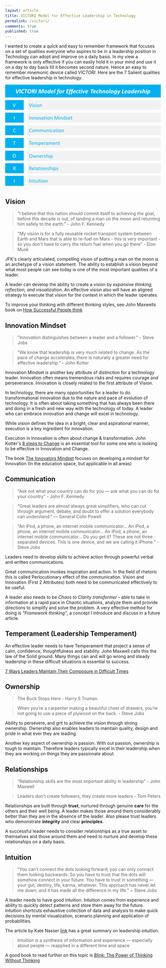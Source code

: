 ```yaml
---
layout: article
title: VICTORI Model for Effective Leadership in Technology
permalink: /victori/
comments: true
published: true
---
```


I wanted to create a quick and easy to remember framework that focuses on a set of qualities everyone who aspires to be in a leadership position in Technology can adopt and improve on a daily basis. In my view a framework is only effective if you can easily hold it in your mind and use it on a day to day basis till it becomes second nature. Hence an easy to remember mnemonic device called *VICTORI*. Here are the 7 Salient qualities for effective leadership in technology.

![VICTORI](/assets/images/victori.png)

## Vision
> “I believe that this nation should commit itself to achieving the goal,
before this decade is out, of landing a man on the moon
and returning him safely to the earth.” - John F. Kennedy

> "My vision is for a fully reusable rocket transport system between Earth and Mars that is able to re-fuel on Mars - this is very important - so you don't have to carry the return fuel when you go there" - Elon Musk

JFK's clearly articulated, compelling vision of putting a man on the moon is an archetype of a vision statement. The ability to establish a vision beyond what most people can see today is one of the most important qualities of a leader.

A leader can develop the ability to create a vision by *expansive thinking, reflection, and visualization*. An effective vision also will have an aligned strategy to execute that vision for the context in which the leader operates.

To improve your thinking with different thinking styles, see John Maxwells book on [How Successful People think](https://www.amazon.com/How-Successful-People-Think-Thinking/dp/1599951681/)

## Innovation Mindset
> "Innovation distinguishes between a leader and a follower." - Steve Jobs

> "We know that leadership is very much related to change. As the pace of change accelerates, there is naturally a greater need for effective leadership." - John Kotter

Innovation Mindset is another key attribute of distinction for a technology leader. Innovation often means tremendous risks and requires courage and perseverance. Innovation is closely related to the first attribute of Vision.

In technology, there are many opportunities for a leader to do transformational innovation due to the nature and pace of evolution of technology. It is often about taking something that has always been there and doing in a fresh and new way with the technology of today. A leader who can embrace innovation and change will excel in technology.

While vision defines the idea in a bright, clear and aspirational manner, execution is a key ingredient for innovation.

Execution in Innovation is often about change & transformation. John Kotter's [8 steps to Change](https://www.kotterinternational.com/8-steps-process-for-leading-change/)  is an essential tool for some one who is looking to be effective in Innovation and Change.

The book [The Innovators Mindset](https://www.amazon.com/The-Innovators-Mindset-Learning-Creativity/dp/0986155497/) focuses on developing a mindset for Innovation (In the education space, but applicable in all areas)

## Communication
> "Ask not what your country can do for you — ask what you can do for your country" - John F. Kennedy

> "Great leaders are almost always great simplifiers, who can cut through argument, debate, and doubt to offer a solution everybody can understand." — General Colin Powell

> "An iPod, a phone, an internet mobile communicator… An iPod, a phone, an internet mobile communicator… An iPod, a phone, an internet mobile communicator… Do you get it? These are not three separated devices. This is one device, and we are calling it iPhone." - Steve Jobs

Leaders need to develop skills to achieve action through powerful verbal and written communications.

Great communication invokes inspiration and action. In the field of rhetoric this is called Perlocutionary effect of the communication. Vision and Innovation (First 2 Attributes) both need to be communicated effectively to be useful.

A leader also needs to be *Chaos to Clarity transformer* - able to take in information at a rapid pace in Chaotic situations, analyze them and provide directions to simplify and solve the problem. A very effective method for doing is *"Framework thinking"*, a concept I introduce and discuss in a future article.

## Temperament (Leadership Temperament)

An effective leader needs to have Temperament that project a sense of calm, confidence, thoughtfulness and stability. John Maxwell calls this the law of the Solid ground. Many things can and will go wrong and steady leadership in these difficult situations is essential to success.

[7 Ways Leaders Maintain Their Composure in Difficult Times](https://www.forbes.com/sites/glennllopis/2014/01/20/7-ways-leaders-maintain-their-composure-in-difficult-times/#4432dd8d2157)


## Ownership
> The Buck Stops Here - Harry S Truman

> When you’re a carpenter making a beautiful chest of drawers, you’re not going to use a piece of plywood on the back. - Steve Jobs

Ability to persevere, and grit to achieve the vision through strong ownership. Ownership also enables leaders to maintain quality, design and pride in what ever they are leading.

Another key aspect of ownership is passion. With out passion, ownership is tough to maintain. Therefore leaders typically excel in their leadership when they are working on things they are passionate about.

## Relationships
> “Relationship skills are the most important ability in leadership” - John Maxwell

> Leaders don't create followers, they create more leaders - Tom Peters

Relationships are built through **trust**, nurtured through genuine **care** for the others and their well being. A leader makes those around them considerably better than they are in the absence of the leader. Also please trust leaders who demonstrate **integrity** and clear **principles**.

A successful leader needs to consider relationships as a true asset to themselves and those around them and need to nurture and develop these relationships on a daily basis.

## Intuition
> “You can’t connect the dots looking forward; you can only connect them looking backwards. So you have to trust that the dots will somehow connect in your future. You have to trust in something — your gut, destiny, life, karma, whatever. This approach has never let me down, and it has made all the difference in my life.” ~ Steve Jobs

A leader needs to have good intuition. Intuition comes from experience and ability to quickly detect patterns and store them away for the future. Intuition shortcuts exhaustive collection of data and analysis to make quick decisions by mental visualization, scenario planning and application of probabilities.

The article by Kate Nasser [link](http://katenasser.com/new-leaders-develop-your-intuition/) has a great summary on leadership intuition.
> Intuition is a synthesis of information and experience — especially about people — reapplied in a different time and space

A good book to read further on this topic is [Blink: The Power of Thinking Without Thinking](https://www.amazon.com/dp/0316010669/)
